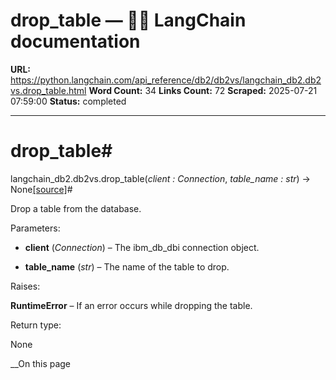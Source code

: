 # drop_table — 🦜🔗 LangChain  documentation

**URL:** https://python.langchain.com/api_reference/db2/db2vs/langchain_db2.db2vs.drop_table.html
**Word Count:** 34
**Links Count:** 72
**Scraped:** 2025-07-21 07:59:00
**Status:** completed

---

# drop\_table\#

langchain\_db2.db2vs.drop\_table\(_client : Connection_, _table\_name : str_\) → None[\[source\]](https://python.langchain.com/api_reference/_modules/langchain_db2/db2vs.html#drop_table)\#     

Drop a table from the database.

Parameters:     

  * **client** \(_Connection_\) – The ibm\_db\_dbi connection object.

  * **table\_name** \(_str_\) – The name of the table to drop.

Raises:     

**RuntimeError** – If an error occurs while dropping the table.

Return type:     

None

__On this page